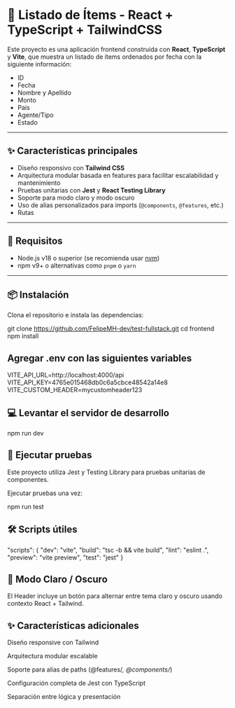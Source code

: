 # 🧾 Listado de Ítems - React + TypeScript + TailwindCSS

Este proyecto es una aplicación frontend construida con **React**, **TypeScript** y **Vite**, que muestra un listado de ítems ordenados por fecha con la siguiente información:

- ID
- Fecha
- Nombre y Apellido
- Monto
- País
- Agente/Tipo
- Estado

---

## ✨ Características principales

- Diseño responsivo con **Tailwind CSS**
- Arquitectura modular basada en features para facilitar escalabilidad y mantenimiento
- Pruebas unitarias con **Jest** y **React Testing Library**
- Soporte para modo claro y modo oscuro
- Uso de alias personalizados para imports (`@components`, `@features`, etc.)
- Rutas

---

## 🚀 Requisitos

- Node.js v18 o superior (se recomienda usar [nvm](https://github.com/nvm-sh/nvm))
- npm v9+ o alternativas como `pnpm` o `yarn`

---

## 📦 Instalación

Clona el repositorio e instala las dependencias:

git clone https://github.com/FelipeMH-dev/test-fullstack.git
cd frontend
npm install

## Agregar .env con las siguientes variables

VITE_API_URL=http://localhost:4000/api
VITE_API_KEY=4765e015468db0c6a5cbce48542a14e8
VITE_CUSTOM_HEADER=mycustomheader123

## 💻 Levantar el servidor de desarrollo

npm run dev

## 🧪 Ejecutar pruebas

Este proyecto utiliza Jest y Testing Library para pruebas unitarias de componentes.

Ejecutar pruebas una vez:

npm run test

## 🛠 Scripts útiles

"scripts": {
"dev": "vite",
"build": "tsc -b && vite build",
"lint": "eslint .",
"preview": "vite preview",
"test": "jest"
}

## 🌙 Modo Claro / Oscuro

El Header incluye un botón para alternar entre tema claro y oscuro usando contexto React + Tailwind.

## ✨ Características adicionales

Diseño responsive con Tailwind

Arquitectura modular escalable

Soporte para alias de paths (@features/_, @components/_)

Configuración completa de Jest con TypeScript

Separación entre lógica y presentación
